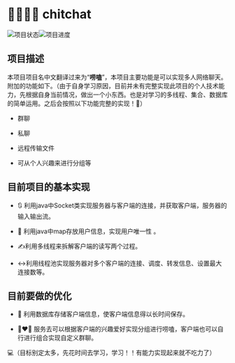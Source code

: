 # :family_man_woman_girl_boy:  chitchat

![项目状态](https://img.shields.io/badge/ChitChat-doing-green.svg)![项目进度]( )



## 项目描述

本项目项目名中文翻译过来为“**唠嗑**”，本项目主要功能是可以实现多人网络聊天。附加的功能如下。（由于自身学习原因，目前并未有完整实现此项目的个人技术能力，先根据自身当前情况，做出一个小东西。也是对学习的多线程、集合、数据库的简单运用。之后会按照以下功能完整的实现！:star2:）

- 群聊

- 私聊
- 远程传输文件
- 可从个人兴趣来进行分组等

## 目前项目的基本实现

- :arrows_clockwise:   利用java中Socket类实现服务器与客户端的连接，并获取客户端，服务器的输入输出流。

- :eyes:  利用java中map存放用户信息，实现用户唯一性 。
- :writing_hand:利用多线程来拆解客户端的读写两个过程。 
- :left_right_arrow:利用线程池实现服务器对多个客户端的连接、调度、转发信息、设置最大连接数等。



## 目前要做的优化

- :floppy_disk:  利用数据库存储客户端信息，使客户端信息得以长时间保存。

- :couple_with_heart_woman_man: 服务去可以根据客户端的兴趣爱好实现分组进行唠嗑，客户端也可以自行进行组合实现自定义群聊。

:computer:（目标别定太多，先花时间去学习，学习！！有能力实现起来就不吃力了）
